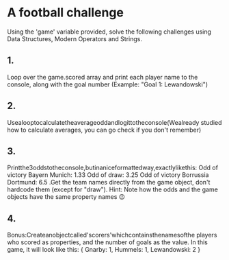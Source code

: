 # A football challenge

Using the 'game' variable provided, solve the following challenges using Data Structures, Modern Operators and Strings.

## 1.

Loop over the game.scored array and print each player name to the console, along with the goal number (Example: "Goal 1: Lewandowski")

## 2.

Usealooptocalculatetheaverageoddandlogittotheconsole(Wealready studied how to calculate averages, you can go check if you don't remember)

## 3.

Printthe3oddstotheconsole,butinaniceformattedway,exactlylikethis:
Odd of victory Bayern Munich: 1.33 Odd of draw: 3.25
Odd of victory Borrussia Dortmund: 6.5
.Get the team names directly from the game object, don't hardcode them (except for "draw"). Hint: Note how the odds and the game objects have the same property names 😉

## 4.

Bonus:Createanobjectcalled'scorers'whichcontainsthenamesofthe players who scored as properties, and the number of goals as the value. In this game, it will look like this:
{
Gnarby: 1,
Hummels: 1,
Lewandowski: 2
}
